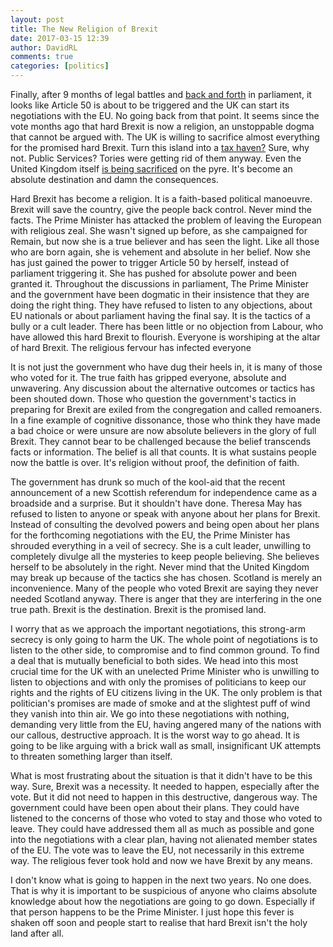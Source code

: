 ```yaml
---  
layout: post  
title: The New Religion of Brexit  
date: 2017-03-15 12:39  
author: DavidRL  
comments: true  
categories: [politics]  
---  
```

Finally, after 9 months of legal battles and <a href="http://davidralphlewis.co.uk/with-us-or-against-us-brexit-and-the-daily-mail/">back and forth</a> in parliament, it looks like Article 50 is about to be triggered and the UK can start its negotiations with the EU. No going back from that point. It seems since the vote months ago that hard Brexit is now a religion, an unstoppable dogma that cannot be argued with. The UK is willing to sacrifice almost everything for the promised hard Brexit. Turn this island into a <a href="http://www.huffingtonpost.co.uk/entry/theresa-may-threatens-eu-with-tax-haven-hard-brexit-plan-ready-to-do-so-if-eu-blocks-trade-migration-deal_uk_587cbbdae4b04a8bfe6af15b">tax haven?</a> Sure, why not. Public Services? Tories were getting rid of them anyway. Even the United Kingdom itself <a href="http://www.independent.co.uk/news/uk/politics/second-scottish-independence-live-referendum-nicola-sturgeon-brexit-speech-second-indy-ref-2-uk-eu-a7626746.html">is being sacrificed</a> on the pyre. It's become an absolute destination and damn the consequences.  

<!--more-->  

Hard Brexit has become a religion. It is a faith-based political manoeuvre. Brexit will save the country, give the people back control. Never mind the facts. The Prime Minister has attacked the problem of leaving the European with religious zeal. She wasn't signed up before, as she campaigned for Remain, but now she is a true believer and has seen the light. Like all those who are born again, she is vehement and absolute in her belief. Now she has just gained the power to trigger Article 50 by herself, instead of parliament triggering it. She has pushed for absolute power and been granted it. Throughout the discussions in parliament, The Prime Minister and the government have been dogmatic in their insistence that they are doing the right thing. They have refused to listen to any objections, about EU nationals or about parliament having the final say. It is the tactics of a bully or a cult leader. There has been little or no objection from Labour, who have allowed this hard Brexit to flourish. Everyone is worshiping at the altar of hard Brexit. The religious fervour has infected everyone  

It is not just the government who have dug their heels in, it is many of those who voted for it. The true faith has gripped everyone, absolute and unwavering. Any discussion about the alternative outcomes or tactics has been shouted down. Those who question the government's tactics in preparing for Brexit are exiled from the congregation and called remoaners. In a fine example of cognitive dissonance, those who think they have made a bad choice or were unsure are now absolute believers in the glory of full Brexit. They cannot bear to be challenged because the belief transcends facts or information. The belief is all that counts. It is what sustains people now the battle is over. It's religion without proof, the definition of faith.  

The government has drunk so much of the kool-aid that the recent announcement of a new Scottish referendum for independence came as a broadside and a surprise. But it shouldn't have done. Theresa May has refused to listen to anyone or speak with anyone about her plans for Brexit. Instead of consulting the devolved powers and being open about her plans for the forthcoming negotiations with the EU, the Prime Minister has shrouded everything in a veil of secrecy. She is a cult leader, unwilling to completely divulge all the mysteries to keep people believing. She believes herself to be absolutely in the right. Never mind that the United Kingdom may break up because of the tactics she has chosen. Scotland is merely an inconvenience. Many of the people who voted Brexit are saying they never needed Scotland anyway. There is anger that they are interfering in the one true path. Brexit is the destination. Brexit is the promised land.  

I worry that as we approach the important negotiations, this strong-arm secrecy is only going to harm the UK. The whole point of negotiations is to listen to the other side, to compromise and to find common ground. To find a deal that is mutually beneficial to both sides. We head into this most crucial time for the UK with an unelected Prime Minister who is unwilling to listen to objections and with only the promises of politicians to keep our rights and the rights of EU citizens living in the UK. The only problem is that politician's promises are made of smoke and at the slightest puff of wind they vanish into thin air. We go into these negotiations with nothing, demanding very little from the EU, having angered many of the nations with our callous, destructive approach. It is the worst way to go ahead. It is going to be like arguing with a brick wall as small, insignificant UK attempts to threaten something larger than itself.  

What is most frustrating about the situation is that it didn't have to be this way. Sure, Brexit was a necessity. It needed to happen, especially after the vote. But it did not need to happen in this destructive, dangerous way. The government could have been open about their plans. They could have listened to the concerns of those who voted to stay and those who voted to leave. They could have addressed them all as much as possible and gone into the negotiations with a clear plan, having not alienated member states of the EU. The vote was to leave the EU, not necessarily in this extreme way. The religious fever took hold and now we have Brexit by any means.  

I don't know what is going to happen in the next two years. No one does. That is why it is important to be suspicious of anyone who claims absolute knowledge about how the negotiations are going to go down. Especially if that person happens to be the Prime Minister. I just hope this fever is shaken off soon and people start to realise that hard Brexit isn't the holy land after all.  
